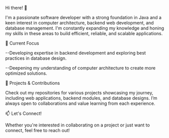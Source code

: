 Hi there! 👋

I'm a passionate software developer with a strong foundation in Java and a keen interest in computer architecture, backend web development, and database management. I'm constantly expanding my knowledge and honing my skills in these areas to build efficient, reliable, and scalable applications.

🔭 Current Focus

--Developing expertise in backend development and exploring best practices in database design.

--Deepening my understanding of computer architecture to create more optimized solutions.

🚀 Projects & Contributions

Check out my repositories for various projects showcasing my journey, including web applications, backend modules, and database designs. I’m always open to collaborations and value learning from each experience.

📫 Let's Connect!

Whether you're interested in collaborating on a project or just want to connect, feel free to reach out!

